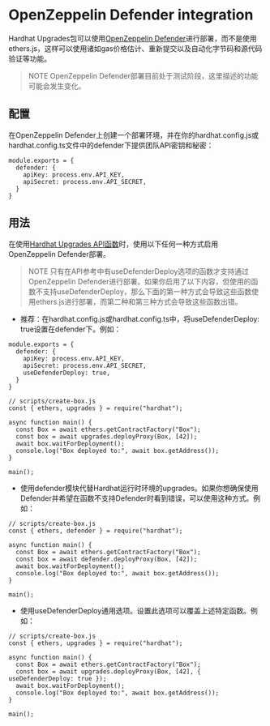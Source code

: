 # OpenZeppelin Defender integration
Hardhat Upgrades包可以使用[OpenZeppelin Defender](/Defender/Overview.md)进行部署，而不是使用ethers.js，这样可以使用诸如gas价格估计、重新提交以及自动化字节码和源代码验证等功能。

> NOTE
OpenZeppelin Defender部署目前处于测试阶段，这里描述的功能可能会发生变化。

## 配置
在OpenZeppelin Defender上创建一个部署环境，并在你的hardhat.config.js或hardhat.config.ts文件中的defender下提供团队API密钥和秘密：
```
module.exports = {
  defender: {
    apiKey: process.env.API_KEY,
    apiSecret: process.env.API_SECRET,
  }
}
```

## 用法
在使用[Hardhat Upgrades API函数](../API-Reference/Hardhat-Upgrades.md)时，使用以下任何一种方式启用OpenZeppelin Defender部署。

> NOTE
只有在API参考中有useDefenderDeploy选项的函数才支持通过OpenZeppelin Defender进行部署。如果你启用了以下内容，但使用的函数不支持useDefenderDeploy，那么下面的第一种方式会导致这些函数使用ethers.js进行部署，而第二种和第三种方式会导致这些函数出错。

* 推荐：在hardhat.config.js或hardhat.config.ts中，将useDefenderDeploy: true设置在defender下。例如：
```
module.exports = {
  defender: {
    apiKey: process.env.API_KEY,
    apiSecret: process.env.API_SECRET,
    useDefenderDeploy: true,
  }
}
```

```
// scripts/create-box.js
const { ethers, upgrades } = require("hardhat");

async function main() {
  const Box = await ethers.getContractFactory("Box");
  const box = await upgrades.deployProxy(Box, [42]);
  await box.waitForDeployment();
  console.log("Box deployed to:", await box.getAddress());
}

main();
```

* 使用defender模块代替Hardhat运行时环境的upgrades。如果你想确保使用Defender并希望在函数不支持Defender时看到错误，可以使用这种方式。例如：
```
// scripts/create-box.js
const { ethers, defender } = require("hardhat");

async function main() {
  const Box = await ethers.getContractFactory("Box");
  const box = await defender.deployProxy(Box, [42]);
  await box.waitForDeployment();
  console.log("Box deployed to:", await box.getAddress());
}

main();
```

* 使用useDefenderDeploy通用选项。设置此选项可以覆盖上述特定函数。例如：
```
// scripts/create-box.js
const { ethers, upgrades } = require("hardhat");

async function main() {
  const Box = await ethers.getContractFactory("Box");
  const box = await upgrades.deployProxy(Box, [42], { useDefenderDeploy: true });
  await box.waitForDeployment();
  console.log("Box deployed to:", await box.getAddress());
}

main();
```